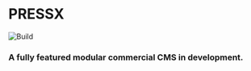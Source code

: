 # PRESSX

![Build](https://github.com/lusinx/pressx/workflows/Docker%20Image%20CI/badge.svg)

### A fully featured modular commercial CMS in development.
